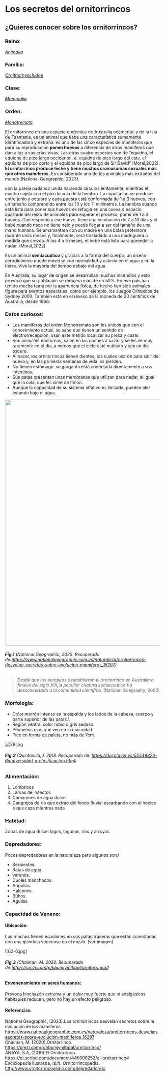 # __Los secretos del ornitorrincos__

## ¿Quieres conocer sobre los ornitorrincos?
### Reino:
[*Animalia*](https://es.wikipedia.org/wiki/Animalia)

### Familia:
[*Ornithorhynchidae*](https://es.wikipedia.org/wiki/Ornithorhynchidae)

### Clase:
[*Mammalia*](https://es.wikipedia.org/wiki/Mammalia)

### Orden:
[*Monotremata*](https://es.wikipedia.org/wiki/Monotremata)

El ornitorrinco en una espacie endémica de Australia occidental y de la isla de Tasmania, es un animal que tiene una característica sumamente identificadora y extraña: es uno de las cinco especies de mamíferos que para su reproducción **ponen huevos** a diferencia de otros mamíferos que dan a luz a sus crías vivas. Las otras cuatro especies son de “equidna, el equidna de pico largo occidental, el equidna de pico largo del este, el equidna de pico corto y el equidna de pico largo de Sir David” (Moral,2022). **El ornitorrinco produce leche y tiene muchos cromosomas sexuales más que otros mamíferos.** Es considerado uno de los animales más extraños del mundo (National Geographic, 2023).

con la pareja nadando unida haciendo círculos lentamente, mientras el macho sujeta con el pico la cola de la hembra. La copulación se produce entre junio y octubre y cada puesta está conformada de 1 a 3 huevos, con un tamaño comprendido entre los 10 y los 11 milímetros. La hembra cuando está lista para poner sus huevos se refugia en una cueva o espacio apartado del resto de animales para esperar el proceso, poner de 1 a 3 huevos. Con respecto a ese huevo, tiene una incubación de 7 a 10 días y el bebé cuando nace no tiene pelo y puede llegar a ser del tamaño de una mano humana. Se amamantará con su madre en una bolsa protectora durante unos meses y, finalmente, será trasladado a una madriguera a medida que crezca. A los 4 o 5 meses, el bebé está listo para aprender a nadar. (Moral,2022)

Es un animal **semiacuático** y gracias a la forma del cuerpo, un diseño aerodinámico puede moverse con normalidad y astucia en el agua y en la tierra. Vive la mayoría del tiempo debajo del agua.

En Australia, su lugar de origen se desarrollan muchos incendios y esto provocó que su población se redujera más de un 50%. En ese país han tenido mucha fama por la apariencia física, de hecho han sido animales figura para eventos especiales, como por ejemplo, los Juegos Olímpicos de Sydney 2000. También está en el reveso de la moneda de 20 céntimos de Australia, desde 1966.

### Datos curiosos:
- Los mamíferos del orden Monotremata son los únicos que con el conocimiento actual, se sabe que tienen un sentido de electrorrecepción, usan este métido localizar su presa y cazar.
- Son animales nocturnos, salen en las noches a cazar y se les ve muy raramente en el día, a menos que el cielo esté nublado y sea un día oscuro.
- Al nacer, los ornitorrincos tienen dientes, los cuales usaron para salir del huevo y, en las primeras semanas de vida los pierden.
- No tienen estómago: su garganta está conectada directamente a sus intestinos.
- Sus patas presentan unas membranas que utilizan para nadar, al igual que la cola, que les sirve de timón.
- Aunque la capacidad de su sistema olfativo es limitada, pueden oler estando bajo el agua.


<img src="https://www.nationalgeographic.com.es/medio/2021/02/02/el-ornitorrinco-es-una-de-las-criaturas-mas-raras-del-mundo-aunque-es-un-mamifero-pone-huevos-y-amamanta-a-sus-crias-pero-no-tienen-mamas_63ec063d_1280x917.jpg" width="800">

###### **Fig.1** (National Geographic, 2023. Recuperado de:https://www.nationalgeographic.com.es/naturaleza/ornitorrincos-desvelan-secretos-sobre-evolucion-mamiferos_16297)

>_Desde que los europeos descubrieron el ornitorrinco en Australia a finales del siglo XIX,la peculiar criatura semiacuática ha desconcertado a la comunidad científica._
> (National Goegraphy, 2023)

### Morfología:
- Color marrón intenso en la espalda y los lados de la cabeza, cuerpo y parte superior de las patas.\
- Región ventral color rubio o gris sedoso.
- Pequeños ojos que ven en la oscuridad.
- Pico en forma de paleta, no más de 7cm.


![28.jpg](https://docplayer.es/docs-images/66/55449323/images/28-3.jpg)

###### **Fig.2** (Quintanilla,J. 2018. Recuperado de: https://docplayer.es/55449323-Biodiversidad-y-clasificacion.html)

### Alimentación:
1. Lombrices 
2. Larvas de insectos 
3. Camarones de agua dulce
4. Cangrejos de río que extrae del fondo fluvial escarbando con el hocico o que caza mientras nada

### Habitad:
Zonas de agua dulce: lagos, lagunas, ríos y arroyos

### Depredadores:
Pocos depredadores en la naturaleza pero algunos son:\

- Serpientes.
- Ratas de agua.
- varanos.
- Cuoles manchados.
- Anguilas.
- Halcones.
- Búhos.
- Águilas.

### Capacidad de Veneno:
#### Ubicación:
Los machos tienen espolones en sus patas traseras que están conectadas con una glándula venenosa en el muslo. (ver imágen) 

![02-6.jpg]

###### **Fig.3** (Chaiman, M. 2020. Recuperado de:https://prezi.com/p/hbumjymlbpal/ornitorrinco/)

#### Envenenamiento en seres humanos:
Provoca hinchazón extrema y un dolor muy fuerte que ni analgésicos habitaules reducen, pero no hay un efecto peligroso.




#### Referencias:
National Geographic, (2023).Los ornitorrincos desvelan secretos sobre la evolución de los mamíferos. https://www.nationalgeographic.com.es/naturaleza/ornitorrincos-desvelan-secretos-sobre-evolucion-mamiferos_16297 \
Chaiman, M. (2020).Ornitorrinco. https://prezi.com/p/hbumjymlbpal/ornitorrinco/ \
ANAYA. S.A, (2019).El Ornitorrinco. https://pt.scribd.com/document/440008252/el-ornitorrinco# \
Enciclopedia Ilustrada, (s.f). Ornitorrincopedia. http://www.ornitorrincopedia.com/depredadores/ 
